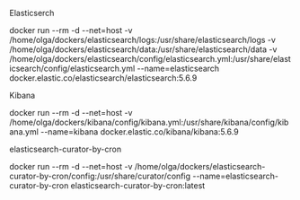 Elasticserch

docker run --rm -d --net=host -v /home/olga/dockers/elasticsearch/logs:/usr/share/elasticsearch/logs -v /home/olga/dockers/elasticsearch/data:/usr/share/elasticsearch/data -v /home/olga/dockers/elasticsearch/config/elasticsearch.yml:/usr/share/elasticsearch/config/elasticsearch.yml --name=elasticsearch docker.elastic.co/elasticsearch/elasticsearch:5.6.9 

Kibana

docker run --rm -d --net=host -v /home/olga/dockers/kibana/config/kibana.yml:/usr/share/kibana/config/kibana.yml --name=kibana docker.elastic.co/kibana/kibana:5.6.9

elasticsearch-curator-by-cron

docker run --rm -d --net=host -v /home/olga/dockers/elasticsearch-curator-by-cron/config:/usr/share/curator/config --name=elasticsearch-curator-by-cron elasticsearch-curator-by-cron:latest

